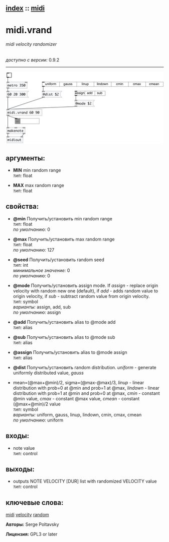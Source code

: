 [index](index.html) :: [midi](category_midi.html)
---

# midi.vrand

###### midi velocity randomizer

*доступно с версии:* 0.9.2

---




[![example](../examples/img/midi.vrand.jpg)](../examples/pd/midi.vrand.pd)



## аргументы:

* **MIN**
min random range<br>
_тип:_ float<br>

* **MAX**
max random range<br>
_тип:_ float<br>





## свойства:

* **@min** 
Получить/установить min random range<br>
_тип:_ float<br>
_по умолчанию:_ 0<br>

* **@max** 
Получить/установить max random range<br>
_тип:_ float<br>
_по умолчанию:_ 127<br>

* **@seed** 
Получить/установить random seed<br>
_тип:_ int<br>
_минимальное значение:_ 0<br>
_по умолчанию:_ 0<br>

* **@mode** 
Получить/установить assign mode. If *assign* - replace origin velocity with random new one
(default), if *add* - adds random value to origin velocity, if *sub* - subtract
random value from origin velocity.<br>
_тип:_ symbol<br>
_варианты:_ assign, add, sub<br>
_по умолчанию:_ assign<br>

* **@add** 
Получить/установить alias to @mode add<br>
_тип:_ alias<br>

* **@sub** 
Получить/установить alias to @mode sub<br>
_тип:_ alias<br>

* **@assign** 
Получить/установить alias to @mode assign<br>
_тип:_ alias<br>

* **@dist** 
Получить/установить random distribution. *uniform* - generate uniformly distributed value, *gauss*
- mean=(@max+@min)/2, sigma=(@max-@max)/3, *linup* - linear distribution with
prob=0 at @min and prob=1 at @max, *lindown* - linear distribution with prob=1
at @min and prob=0 at @max, *cmin* - constant @min value, *cmax* - constant
@max value, *cmean* - constant (@max+@min)/2 value<br>
_тип:_ symbol<br>
_варианты:_ uniform, gauss, linup, lindown, cmin, cmax, cmean<br>
_по умолчанию:_ uniform<br>



## входы:

* note value<br>
_тип:_ control



## выходы:

* outputs NOTE VELOCITY [DUR] list with randomized VELOCITY value<br>
_тип:_ control



## ключевые слова:

[midi](keywords/midi.html)
[velocity](keywords/velocity.html)
[random](keywords/random.html)






**Авторы:** Serge Poltavsky




**Лицензия:** GPL3 or later





